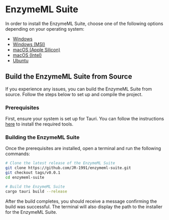 # EnzymeML Suite

In order to install the EnzymeML Suite, choose one of the following options depending on your operating system:

- [Windows](https://github.com/JR-1991/enzymeml-dashboard/releases/download/v0.0.1/EnzymeML.Suite_0.0.1_x64-setup.exe)
- [Windows (MSI)](https://github.com/JR-1991/enzymeml-suite/releases/download/v0.0.1/EnzymeML.Suite_0.0.1_x64_en-US.msi)
- [macOS (Apple Silicon)](https://github.com/JR-1991/enzymeml-dashboard/releases/download/v0.0.1/EnzymeML.Suite_0.0.1_aarch64.dmg)
- [macOS (Intel)](https://github.com/JR-1991/enzymeml-dashboard/releases/download/v0.0.1/EnzymeML.Suite_0.0.1_x64.dmg)
- [Ubuntu](https://github.com/JR-1991/enzymeml-dashboard/releases/download/v0.0.1/enzyme-ml-suite_0.0.1_amd64.deb)

## Build the EnzymeML Suite from Source

If you experience any issues, you can build the EnzymeML Suite from source. Follow the steps below to set up and compile the project.

### Prerequisites

First, ensure your system is set up for Tauri. You can follow the instructions [here](https://tauri.app/v1/guides/getting-started/prerequisites) to install the required tools.

### Building the EnzymeML Suite

Once the prerequisites are installed, open a terminal and run the following commands:

```bash
# Clone the latest release of the EnzymeML Suite
git clone https://github.com/JR-1991/enzymeml-suite.git
git checkout tags/v0.0.1
cd enzymeml-suite

# Build the EnzymeML Suite
cargo tauri build --release
```

After the build completes, you should receive a message confirming the build was successful. The terminal will also display the path to the installer for the EnzymeML Suite.
